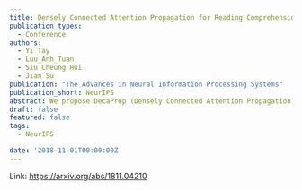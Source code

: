 ```yaml
---
title: Densely Connected Attention Propagation for Reading Comprehension
publication_types:
  - Conference
authors:
  - Yi Tay
  - Luu_Anh_Tuan
  - Siu Cheung Hui
  - Jian Su
publication: "The Advances in Neural Information Processing Systems"
publication_short: NeurIPS
abstract: We propose DecaProp (Densely Connected Attention Propagation), a new densely connected neural architecture for reading comprehension (RC). There are two distinct characteristics of our model. Firstly, our model densely connects all pairwise layers of the network, modeling relationships between passage and query across all hierarchical levels. Secondly, the dense connectors in our network are learned via attention instead of standard residual skip-connectors. To this end, we propose novel Bidirectional Attention Connectors (BAC) for efficiently forging connections throughout the network. We conduct extensive experiments on four challenging RC benchmarks. Our proposed approach achieves state-of-the-art results on all four, outperforming existing baselines by up to 2.6%−14.2% in absolute F1 score.
draft: false
featured: false
tags:
  - NeurIPS

date: '2018-11-01T00:00:00Z'
---
```

Link: https://arxiv.org/abs/1811.04210